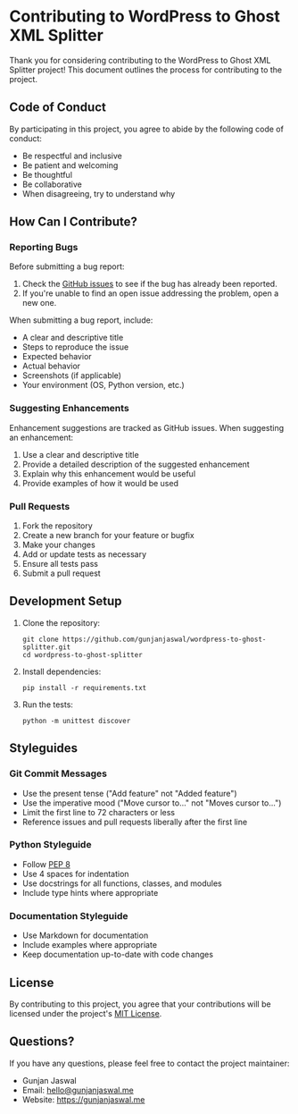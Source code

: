 # Contributing to WordPress to Ghost XML Splitter

Thank you for considering contributing to the WordPress to Ghost XML Splitter project! This document outlines the process for contributing to the project.

## Code of Conduct

By participating in this project, you agree to abide by the following code of conduct:

- Be respectful and inclusive
- Be patient and welcoming
- Be thoughtful
- Be collaborative
- When disagreeing, try to understand why

## How Can I Contribute?

### Reporting Bugs

Before submitting a bug report:

1. Check the [GitHub issues](https://github.com/gunjanjaswal/wordpress-to-ghost-splitter/issues) to see if the bug has already been reported.
2. If you're unable to find an open issue addressing the problem, open a new one.

When submitting a bug report, include:

- A clear and descriptive title
- Steps to reproduce the issue
- Expected behavior
- Actual behavior
- Screenshots (if applicable)
- Your environment (OS, Python version, etc.)

### Suggesting Enhancements

Enhancement suggestions are tracked as GitHub issues. When suggesting an enhancement:

1. Use a clear and descriptive title
2. Provide a detailed description of the suggested enhancement
3. Explain why this enhancement would be useful
4. Provide examples of how it would be used

### Pull Requests

1. Fork the repository
2. Create a new branch for your feature or bugfix
3. Make your changes
4. Add or update tests as necessary
5. Ensure all tests pass
6. Submit a pull request

## Development Setup

1. Clone the repository:
   ```
   git clone https://github.com/gunjanjaswal/wordpress-to-ghost-splitter.git
   cd wordpress-to-ghost-splitter
   ```

2. Install dependencies:
   ```
   pip install -r requirements.txt
   ```

3. Run the tests:
   ```
   python -m unittest discover
   ```

## Styleguides

### Git Commit Messages

- Use the present tense ("Add feature" not "Added feature")
- Use the imperative mood ("Move cursor to..." not "Moves cursor to...")
- Limit the first line to 72 characters or less
- Reference issues and pull requests liberally after the first line

### Python Styleguide

- Follow [PEP 8](https://www.python.org/dev/peps/pep-0008/)
- Use 4 spaces for indentation
- Use docstrings for all functions, classes, and modules
- Include type hints where appropriate

### Documentation Styleguide

- Use Markdown for documentation
- Include examples where appropriate
- Keep documentation up-to-date with code changes

## License

By contributing to this project, you agree that your contributions will be licensed under the project's [MIT License](LICENSE).

## Questions?

If you have any questions, please feel free to contact the project maintainer:

- Gunjan Jaswal
- Email: hello@gunjanjaswal.me
- Website: https://gunjanjaswal.me
